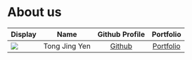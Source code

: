 # About us

Display |     Name      |           Github Profile            | Portfolio 
--------|:-------------:|:-----------------------------------:|:---------:
![](https://encrypted-tbn3.gstatic.com/images?q=tbn:ANd9GcTnXOOZx8tElZ8KHzzfc6QiGOLbtpAhzndCRjT2g6ddLkoMaj2oF1CUofULkbBeWF3vRd_zNns0yX9H3PUMtwHbSQ) | Tong Jing Yen | [Github](https://github.com/jing-yen) | [Portfolio](docs/team/jingyen.md)
